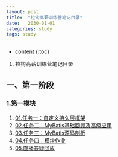 ```yaml
---
layout: post
title:  "拉钩高薪训练营笔记目录"
date:   2030-01-01
categories: study
tags: study
---
```


* content
{:toc}

1. 拉钩高薪训练营笔记目录





## 一、第一阶段
### 1.第一模块
1. [01.任务一：自定义持久层框架](https://ttk1907.github.io/2021/05/16/lagou-java-01-01-01/)  
2. [02.任务二：MyBatis基础回顾及高级应用](https://ttk1907.github.io/2021/05/20/lagou-java-01-01-02/)  
3. [03.任务三：MyBatis源码剖析](https://ttk1907.github.io/2021/05/25/lagou-java-01-01-03/)  
4. [04.任务四：模块作业](https://ttk1907.github.io/2021/05/30/lagou-java-01-01-04/)  
5. [05.直播答疑回放](https://ttk1907.github.io/2021/02/22/java-DataStructureAndAlgorithm04/)  
